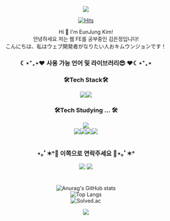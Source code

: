 <div align="center">
<img src="https://capsule-render.vercel.app/api?&type=Egg&reversal=true&color=0:FF69B4,100:FFB6C1&height=300&section=header&text=EunJung'S%20GIT&fontSize=90&" />


[![Hits](https://hits.seeyoufarm.com/api/count/incr/badge.svg?url=https%3A%2F%2Fgithub.com%2Feunjung0613&count_bg=%23FC98BD&title_bg=%23FFF300&icon=react.svg&icon_color=%23000000&title=%F0%9F%92%96&edge_flat=true)](https://hits.seeyoufarm.com)



<div align="center">Hi 👐 I'm EunJung Kim!</div>
<div align="center">안녕하세요 저는 웹 FE를 공부중인 김은정입니다!</div>
<div align="center">こんにちは、私はウェブ開発者がなりたい人おキムウンジョンです！</div>

<h3 align="center">☾⋆⁺₊⋆❤️ 사용 가능 언어 및 라이브러리😎 ❤️☾⋆⁺₊⋆</h3>
<h3 align="center">🛠Tech Stack🛠</h3>
<div align="center"><img src="https://img.shields.io/badge/HTML5-E34F26?style=flat-square&logo=HTML5&logoColor=white"/><img src="https://img.shields.io/badge/CSS3-1572B6?style=flat-square&logo=CSS3&logoColor=white"/>
  
<h3 align="center">🛠Tech Studying ... 🛠</h3>
<img src="https://img.shields.io/badge/JavaScript-F7DF1E?style=flat-square&logo=JavaScript&logoColor=white"/></div>
<div align="center"><img src= "https://img.shields.io/badge/React-61DAFB?style=flat-square&logo=React&logoColor=white" /><img src="https://img.shields.io/badge/TypeScript-3178C6?style=flat-square&logo=TypeScript&logoColor=white"/><img src="https://img.shields.io/badge/Next.js-000000?style=flat-square&logo=Next.js&logoColor=white"/><img src="https://img.shields.io/badge/git-F05032?style=flat-square&logo=git&logoColor=white"/></div>


#



<h3 align="center">⋆｡ﾟ✶°🧡 이쪽으로 연락주세요 🧡⋆｡ﾟ✶°</h3>
<p align="center"><a href="https://coding7281.tistory.com/"><img src="https://img.shields.io/badge/My tech blog-A9BCF5?style=flat-square&logo=GitHub Sponsors&logoColor=white&link=https://coding7281.tistory.com/"/></a>  <a href="mailto:dmswjd7281@gmail.com"><img src="https://img.shields.io/badge/mail Naver-03C75A?style=flat-square&logo=Naver&logoColor=white&link=mailto:dmswjd7281@naver.com"/></a></p>



#

![Anurag's GitHub stats](https://github-readme-stats.vercel.app/api?username=eunjung0613&show_icons=true&theme=dracula)
<br/>
![Top Langs](https://github-readme-stats.vercel.app/api/top-langs/?username=eunjung0613&layout=compact&theme=gruvbox)
<br/>
![Solved.ac](https://mazassumnida.wtf/api/generate_badge?boj=dmswjd7281)

<img src="https://capsule-render.vercel.app/api?&type=Egg&&color=0:FF69B4,100:FFB6C1&height=300&section=footer&" />
</div>
